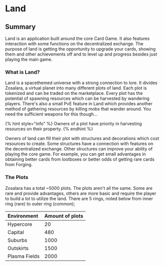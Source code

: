 # Land

## Summary

Land is an application built around the core Card Game. It also features interaction with some functions on the decentralized exchange. The purpose of land is getting the opportunity to upgrade your cards, showing them and other achievements off and to level up and progress besides just playing the main game.

### What is Land?

Land is a spacethemed universe with a strong connection to lore. It divides Zosalara, a virtual planet into many different plots of land. Each plot is tokenized and can be traded on the marketplace. Every plot has the potential of spawning resources which can be harvested by wandering players. There's also a small PvE feature in Land which provides another method of gathering resources by killing mobs that wander around. You need the sufficient weapons for this though...

{% hint style="info" %}
Owners of a plot have priority in harvesting resources on their property.
{% endhint %}

Owners of land can fill their plot with structures and decorations which cost resources to create. Some structures have a connection with features on the decentralized exchange. Other structures can improve your ability of playing the core game. For example, you can get small advantages in obtaining better cards from lootboxes or better odds of getting rare cards from Forging. 

### The Plots

Zosalara has a total ~5000 plots. The plots aren't all the same. Some are rare and provide advantages, others are more basic and require the player to build a lot to utilize the land. There are 5 rings, noted below from inner ring \(rare\) to outer ring \(common\);

| Environment | Amount of plots |
| :--- | :--- |
| Hypercore | 20 |
| Capital | 480 |
| Suburbs | 1000 |
| Outskirts | 1500 |
| Plasma Fields | 2000 |



